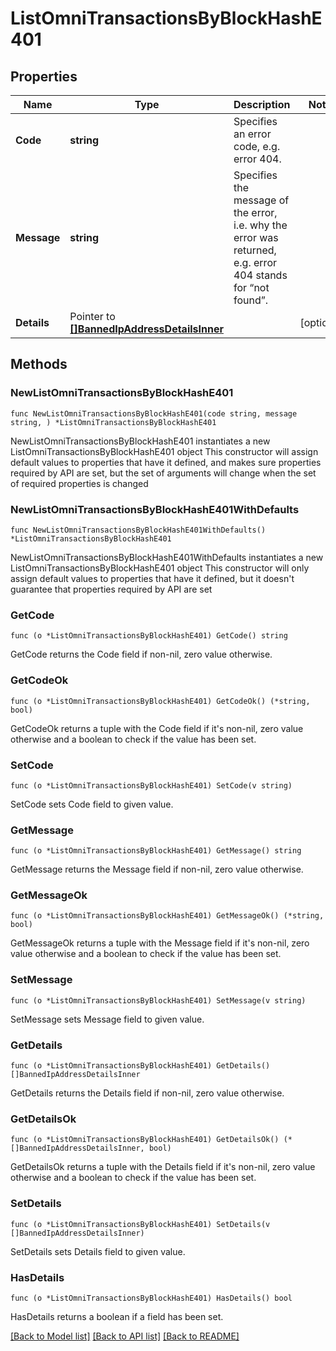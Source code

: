 # ListOmniTransactionsByBlockHashE401

## Properties

Name | Type | Description | Notes
------------ | ------------- | ------------- | -------------
**Code** | **string** | Specifies an error code, e.g. error 404. | 
**Message** | **string** | Specifies the message of the error, i.e. why the error was returned, e.g. error 404 stands for “not found”. | 
**Details** | Pointer to [**[]BannedIpAddressDetailsInner**](BannedIpAddressDetailsInner.md) |  | [optional] 

## Methods

### NewListOmniTransactionsByBlockHashE401

`func NewListOmniTransactionsByBlockHashE401(code string, message string, ) *ListOmniTransactionsByBlockHashE401`

NewListOmniTransactionsByBlockHashE401 instantiates a new ListOmniTransactionsByBlockHashE401 object
This constructor will assign default values to properties that have it defined,
and makes sure properties required by API are set, but the set of arguments
will change when the set of required properties is changed

### NewListOmniTransactionsByBlockHashE401WithDefaults

`func NewListOmniTransactionsByBlockHashE401WithDefaults() *ListOmniTransactionsByBlockHashE401`

NewListOmniTransactionsByBlockHashE401WithDefaults instantiates a new ListOmniTransactionsByBlockHashE401 object
This constructor will only assign default values to properties that have it defined,
but it doesn't guarantee that properties required by API are set

### GetCode

`func (o *ListOmniTransactionsByBlockHashE401) GetCode() string`

GetCode returns the Code field if non-nil, zero value otherwise.

### GetCodeOk

`func (o *ListOmniTransactionsByBlockHashE401) GetCodeOk() (*string, bool)`

GetCodeOk returns a tuple with the Code field if it's non-nil, zero value otherwise
and a boolean to check if the value has been set.

### SetCode

`func (o *ListOmniTransactionsByBlockHashE401) SetCode(v string)`

SetCode sets Code field to given value.


### GetMessage

`func (o *ListOmniTransactionsByBlockHashE401) GetMessage() string`

GetMessage returns the Message field if non-nil, zero value otherwise.

### GetMessageOk

`func (o *ListOmniTransactionsByBlockHashE401) GetMessageOk() (*string, bool)`

GetMessageOk returns a tuple with the Message field if it's non-nil, zero value otherwise
and a boolean to check if the value has been set.

### SetMessage

`func (o *ListOmniTransactionsByBlockHashE401) SetMessage(v string)`

SetMessage sets Message field to given value.


### GetDetails

`func (o *ListOmniTransactionsByBlockHashE401) GetDetails() []BannedIpAddressDetailsInner`

GetDetails returns the Details field if non-nil, zero value otherwise.

### GetDetailsOk

`func (o *ListOmniTransactionsByBlockHashE401) GetDetailsOk() (*[]BannedIpAddressDetailsInner, bool)`

GetDetailsOk returns a tuple with the Details field if it's non-nil, zero value otherwise
and a boolean to check if the value has been set.

### SetDetails

`func (o *ListOmniTransactionsByBlockHashE401) SetDetails(v []BannedIpAddressDetailsInner)`

SetDetails sets Details field to given value.

### HasDetails

`func (o *ListOmniTransactionsByBlockHashE401) HasDetails() bool`

HasDetails returns a boolean if a field has been set.


[[Back to Model list]](../README.md#documentation-for-models) [[Back to API list]](../README.md#documentation-for-api-endpoints) [[Back to README]](../README.md)


